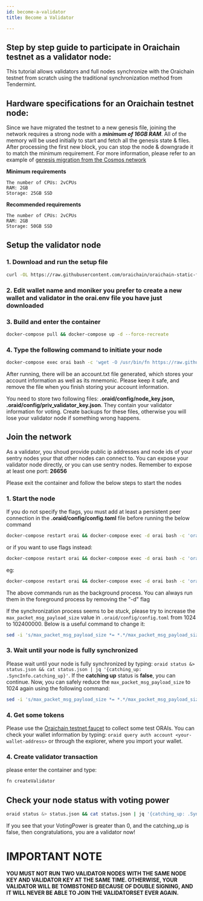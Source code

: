 ```yaml
---
id: become-a-validator
title: Become a Validator

---
```


## Step by step guide to participate in Oraichain testnet as a validator node:

This tutorial allows validators and full nodes synchronize with the Oraichain testnet from scratch using the traditional synchronization method from Tendermint.

## Hardware specifications for an Oraichain testnet node:

Since we have migrated the testnet to a new genesis file, joining the network requires a strong node with a ***minimum of 16GB RAM***. All of the memory will be used initially to start and fetch all the genesis state & files. After processing the first new block, you can stop the node & downgrade it to match the minimum requirement. For more information, please refer to an example of [genesis migration from the Cosmos network](https://github.com/cosmos/gaia/blob/main/docs/migration/cosmoshub-3.md#preliminary)

**Minimum requirements**

```
The number of CPUs: 2vCPUs
RAM: 2GB
Storage: 25GB SSD
```

**Recommended requirements**

```
The number of CPUs: 2vCPUs
RAM: 2GB
Storage: 50GB SSD
```

## Setup the validator node

### 1. Download and run the setup file

```bash
curl -OL https://raw.githubusercontent.com/oraichain/oraichain-static-files/master/testnet-static-files/setup.sh && chmod +x ./setup.sh && ./setup.sh
```

### 2. Edit wallet name and moniker you prefer to create a new wallet and validator in the orai.env file you have just downloaded

### 3. Build and enter the container

```bash
docker-compose pull && docker-compose up -d --force-recreate
```

### 4. Type the following command to initiate your node

```bash
docker-compose exec orai bash -c 'wget -O /usr/bin/fn https://raw.githubusercontent.com/oraichain/oraichain-static-files/master/testnet-static-files/fn.sh && chmod +x /usr/bin/fn' && docker-compose exec orai fn init
```

After running, there will be an account.txt file generated, which stores your account information as well as its mnemonic. Please keep it safe, and remove the file when you finish storing your account information.

You need to store two following files: **.oraid/config/node_key.json, .oraid/config/priv_validator_key.json**. They contain your validator information for voting. Create backups for these files, otherwise you will lose your validator node if something wrong happens.

## Join the network

As a validator, you shoud provide public ip addresses and node ids of your sentry nodes your that other nodes can connect to. You can expose your validator node directly, or you can use sentry nodes. Remember to expose at least one port: **26656**

Please exit the container and follow the below steps to start the nodes

### 1. Start the node

If you do not specify the flags, you must add at least a persistent peer connection in the **.oraid/config/config.toml** file before running the below command

```bash
docker-compose restart orai && docker-compose exec -d orai bash -c 'oraivisor start'
```

or if you want to use flags instead:

```bash
docker-compose restart orai && docker-compose exec -d orai bash -c 'oraivisor start --p2p.pex false --p2p.persistent_peers "<node-id1>@<ip-address1>:26656,<node-id2>@<ip-address2>:26656"'
```

eg: 
```bash
docker-compose restart orai && docker-compose exec -d orai bash -c 'oraivisor start --p2p.pex false --p2p.persistent_peers "826756ec4c4aaa621c71de120ceb19c91925c0f3@1.2.3.4:26656,0baa806b3a4dd17be6e06369d899f140c3897d6e@4.5.6.7:26656"'
```

The above commands run as the background process. You can always run them in the foreground process by removing the "-d" flag

If the synchronization process seems to be stuck, please try to increase the ```max_packet_msg_payload_size``` value in ```.oraid/config/config.toml``` from 1024 to 102400000. Below is a useful command to change it:

```bash
sed -i 's/max_packet_msg_payload_size *= *.*/max_packet_msg_payload_size = 102400000/g' .oraid/config/config.toml
```

### 3. Wait until your node is fully synchronized

Please wait until your node is fully synchronized by typing: ```oraid status &> status.json && cat status.json | jq '{catching_up: .SyncInfo.catching_up}'```. If the **catching up** status is **false**, you can continue. Now, you can safely reduce the ```max_packet_msg_payload_size``` to 1024 again using the following command:

```bash
sed -i 's/max_packet_msg_payload_size *= *.*/max_packet_msg_payload_size = 1024/g' .oraid/config/config.toml
```

### 4. Get some tokens

Please use the [Oraichain testnet faucet](https://testnet-faucet.web.app/) to collect some test ORAIs.
You can check your wallet information by typing: ```oraid query auth account <your-wallet-address>``` or through the explorer, where you import your wallet.

### 4. Create validator transaction

please enter the container and type:

```bash
fn createValidator
```

## Check your node status with voting power

```bash
oraid status &> status.json && cat status.json | jq '{catching_up: .SyncInfo.catching_up, voting_power: .ValidatorInfo.VotingPower}'
```

If you see that your VotingPower is greater than 0, and the catching_up is false, then congratulations, you are a validator now!

# IMPORTANT NOTE

**YOU MUST NOT RUN TWO VALIDATOR NODES WITH THE SAME NODE KEY AND VALIDATOR KEY AT THE SAME TIME. OTHERWISE, YOUR VALIDATOR WILL BE TOMBSTONED BECAUSE OF DOUBLE SIGNING, AND IT WILL NEVER BE ABLE TO JOIN THE VALIDATORSET EVER AGAIN.**